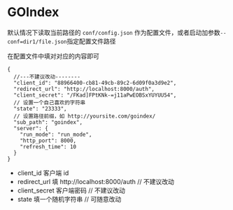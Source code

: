 # GOIndex

默认情况下读取当前路径的 `conf/config.json` 作为配置文件，或者启动加参数`--conf=dir1/file.json`指定配置文件路径

在配置文件中填对对应的内容即可
```
{
  //---不建议改动--------
  "client_id": "88966400-cb81-49cb-89c2-6d09f0a3d9e2",
  "redirect_url": "http://localhost:8000/auth",
  "client_secret": "/FKad]FPtKNk-=j11aPwEOBSxYUYUU54",
  // 设置一个自己喜欢的字符串
  "state": "23333",
  // 设置路径前缀，如 http://yoursite.com/goindex/
  "sub_path": "goindex",
  "server": {
    "run_mode": "run_mode",
    "http_port": 8000,
    "refresh_time": 10
  }
}
```
- client_id 客户端 id 
- redirect_url 填 http://localhost:8000/auth // 不建议改动
- client_secret 客户端密码 // 不建议改动
- state 填一个随机字符串  // 可随意改动
